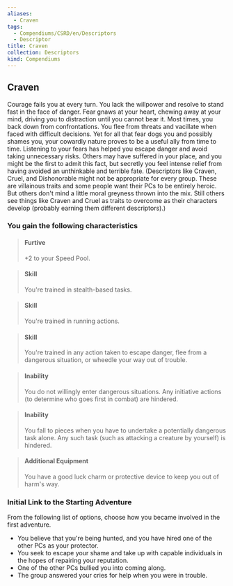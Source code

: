 ```yaml
---
aliases:
  - Craven
tags:
  - Compendiums/CSRD/en/Descriptors
  - Descriptor
title: Craven
collection: Descriptors
kind: Compendiums
---
```

## Craven  
Courage fails you at every turn. You lack the willpower and resolve to stand fast in the face of danger. Fear gnaws at your heart, chewing away at your mind, driving you to distraction until you cannot bear it. Most times, you back down from confrontations. You flee from threats and vacillate when faced with difficult decisions.
Yet for all that fear dogs you and possibly shames you, your cowardly nature proves to be a useful ally from time to time. Listening to your fears has helped you escape danger and avoid taking unnecessary risks. Others may have suffered in your place, and you might be the first to admit this fact, but secretly you feel intense relief from having avoided an unthinkable and terrible fate.
(Descriptors like Craven, Cruel, and Dishonorable might not be appropriate for every group. These are villainous traits and some people want their PCs to be entirely heroic. But others don't mind a little moral greyness thrown into the mix. Still others see things like Craven and Cruel as traits to overcome as their characters develop (probably earning them different descriptors).)
### You gain the following characteristics  
> #### Furtive
> +2 to your Speed Pool.  

> #### Skill
> You're trained in stealth-based tasks.  

> #### Skill
> You're trained in running actions.  

> #### Skill
> You're trained in any action taken to escape danger, flee from a dangerous situation, or wheedle your way out of trouble.  

> #### Inability
> You do not willingly enter dangerous situations. Any initiative actions (to determine who goes first in combat) are hindered.  

> #### Inability
> You fall to pieces when you have to undertake a potentially dangerous task alone. Any such task (such as attacking a creature by yourself) is hindered.  

> #### Additional Equipment
> You have a good luck charm or protective device to keep you out of harm's way.  

### Initial Link to the Starting Adventure  
From the following list of options, choose how you became involved in the first adventure.  
- You believe that you're being hunted, and you have hired one of the other PCs as your protector.  
- You seek to escape your shame and take up with capable individuals in the hopes of repairing your reputation.  
- One of the other PCs bullied you into coming along.  
- The group answered your cries for help when you were in trouble.  